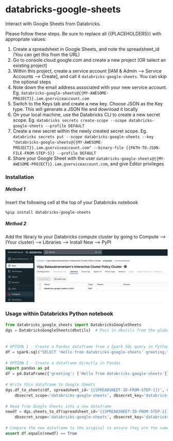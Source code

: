 # databricks-google-sheets

Interact with Google Sheets from Databricks. 

Please follow these steps. Be sure to replace all {{PLACEHOLDERS}} with appropriate values:

1. Create a spreadsheet in Google Sheets, and note the spreadsheet_id (You can get this from the URL)
2. Go to console.cloud.google.com and create a new project (OR select an existing project)
3. Within this project, create a service account [IAM & Admin --> Service Accounts --> Create], and call it `databricks-google-sheets`. You can skip the optional steps
4. Note down the email address associated with your new service account. Eg. `databricks-google-sheets@{{MY-AWESOME-PROJECT}}.iam.gserviceaccount.com`
5. Switch to the Keys tab and create a new key. Choose JSON as the Key type. This will generate a JSON file and download it locally
6. On your local machine, use the Databricks CLI to create a new secret scope. Eg. `databricks secrets create-scope --scope databricks-google-sheets --profile DEFAULT`
7. Create a new secret within the newly created secret scope. Eg. `databricks secrets put --scope databricks-google-sheets --key "databricks-google-sheets@{{MY-AWESOME-PROJECT}}.iam.gserviceaccount.com" --binary-file {{PATH-TO-JSON-FILE-FROM-STEP-5}} --profile DEFAULT`
8. Share your Google Sheet with the user `databricks-google-sheets@{{MY-AWESOME-PROJECT}}.iam.gserviceaccount.com`, and give Editor privileges


### Installation

##### Method 1

Insert the following cell at the top of your Databricks notebook
```
%pip install databricks-google-sheets
```

##### Method 2

Add the library to your Databricks compute cluster by going to Compute --> (Your cluster) --> Libraries --> Install New --> PyPI

<img src="media/install-library.png" width="600px">


### Usage within Databricks Python notebook

```python
from databricks_google_sheets import DatabricksGoogleSheets
dgs = DatabricksGoogleSheets(dbutils)  # Pass in dbutils from the global scope of your Databricks runtime


# OPTION 1 - Create a Pandas dataframe from a Spark SQL query in Python
df = spark.sql("SELECT 'Hello from databricks-google-sheets' greeting;").toPandas()

# OPTION 2 - Create a dataframe directly in Pandas
import pandas as pd
df = pd.DataFrame({'greeting': ['Hello from databricks-google-sheets']})

# Write this dataframe to Google Sheets
dgs.df_to_sheets(df, spreadsheet_id='{{SPREADSHEET-ID-FROM-STEP-1}}', sheet_name='test', 
    dbsecret_scope='databricks-google-sheets', dbsecret_key='databricks-google-sheets@{{MY-AWESOME-PROJECT}}.iam.gserviceaccount.com')

# Read from Google Sheets into a new dataframe
newdf = dgs.sheets_to_df(spreadsheet_id='{{SPREADSHEET-ID-FROM-STEP-1}}', sheet_name='test', 
    dbsecret_scope='databricks-google-sheets', dbsecret_key='databricks-google-sheets@{{MY-AWESOME-PROJECT}}.iam.gserviceaccount.com')

# Compare the new dataframe to the original to ensure they are the same
assert df.equals(newdf) == True
```
